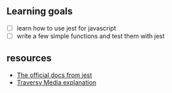 ## Learning goals
- [ ] learn how to use jest for javascript
- [ ] write a few simple functions and test them with jest
  
## resources
- [The official docs from jest](https://jestjs.io/docs/en/getting-started 'Jest Docs')
- [Traversy Media explanation](https://youtu.be/7r4xVDI2vho 'Jest video')